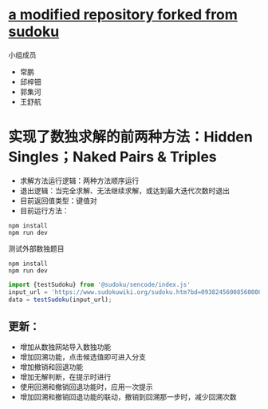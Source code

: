 # [a modified repository forked from sudoku](https://sudoku.jonasgeiler.com)

小组成员

- 常鹏
- 邱梓钿
- 郭集河
- 王舒航

# 实现了数独求解的前两种方法：Hidden Singles；Naked Pairs & Triples
- 求解方法运行逻辑：两种方法顺序运行
- 退出逻辑：当完全求解、无法继续求解，或达到最大迭代次数时退出
- 目前返回值类型：键值对
- 目前运行方法：
```
npm install
npm run dev
```


测试外部数独题目
```
npm install
npm run dev
```

```javascript
import {testSudoku} from '@sudoku/sencode/index.js'
input_url = 'https://www.sudokuwiki.org/sudoku.htm?bd=093824560085600002206075008321769845000258300578040296850016723007082650002507180'
data = testSudoku(input_url);
```

## 更新：
- 增加从数独网站导入数独功能
- 增加回溯功能，点击候选值即可进入分支
- 增加撤销和回退功能
- 增加无解判断，在提示时进行
- 使用回溯和撤销回退功能时，应用一次提示
- 增加回溯和撤销回退功能的联动，撤销到回溯那一步时，减少回溯次数
